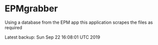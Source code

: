 # EPMgrabber
Using a database from the EPM app this application scrapes the files as required


Latest backup: Sun Sep 22 16:08:01 UTC 2019
